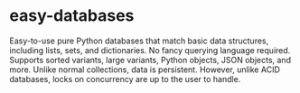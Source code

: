 # easy-databases
 Easy-to-use pure Python databases that match basic data structures, including lists, sets, and dictionaries. No fancy querying language required. Supports sorted variants, large variants, Python objects, JSON objects, and more. Unlike normal collections, data is persistent. However, unlike ACID databases, locks on concurrency are up to the user to handle.
